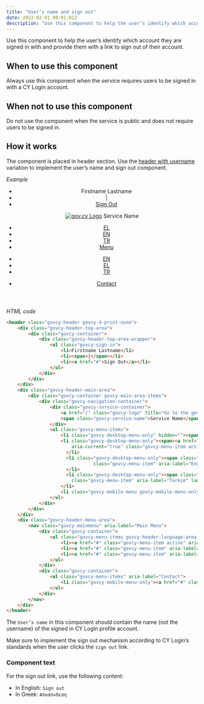 ```yaml
---
title: "User’s name and sign out"
date: 2022-02-01 00:01:01Z
description: "Use this component to help the user’s identify which account they are signed in with and provide them with a link to sign out of their account."
---
```

Use this component to help the user’s identify which account they are signed in with and provide them with a link to sign out of their account.

## When to use this component
Always use this component when the service requires users to be signed in with a CY Login account.

## When not to use this component
Do not use the component when the service is public and does not require users to be signed in.

## How it works
The component is placed in header section. Use the [header with username](../header/#header-with-user-name-and-sign-out) variation to implement the user’s name and sign out component.

*Example*
<div class="govcy-container govcy-p-4 govcy-br-1 govcy-br-standard govcy-mb-4">
<header class="govcy-header govcy-d-print-none">
    <div class="govcy-header-top-area">
        <div class="govcy-container">
            <div class="govcy-header-top-area-wrapper">
                <ul class="govcy-sign-in">
                    <li>Firstname Lastname</li>
                    <li><span>|</span></li>
                    <li><a href="#">Sign Out</a></li>
                </ul>
            </div>
        </div>
    </div>
    <div class="govcy-header-main-area">
        <div class="govcy-container govcy-main-area-items">
            <div class="govcy-navigation-container">
                <div class="govcy-service-container">
                    <a href="/" class="govcy-logo" title="Go to the gov.cy homepage"><img alt="gov.cy Logo"></a>
                    <span class="govcy-service-name">Service Name</span>
                </div>
                <ul class="govcy-menu-items">
                    <li class="govcy-desktop-menu-only" hidden=""><span><a href="#" class="govcy-menu-item"><i class="govcy-contact-icon"></i>Contact</a></span></li>
                    <li class="govcy-desktop-menu-only"><span><a href="#"
                        aria-current="true" class="govcy-menu-item active" aria-label="Ελληνική γλώσσα">EL</a></span>
                      </li>
                      <li class="govcy-desktop-menu-only"><span class="govcy-menu-language-last-item"><a href="#"
                                class="govcy-menu-item" aria-label="English language" lang="en">EN</a></span>
                      </li>
                      <li class="govcy-desktop-menu-only"><span class="govcy-menu-language-last-item"><a href="#"
                        class="govcy-menu-item" aria-label="Türkçe" lang="tr">TR</a></span>
                    </li>
                    <li class="govcy-mobile-menu govcy-mobile-menu-only govcy-dropdown govcy-ms-auto"><span><a href="#" class="govcy-menu-item govcy-expand-btn" aria-expanded="false">Menu</a></span></li>
                </ul>
            </div>
        </div>
    </div>
    <div class="govcy-header-menu-area">
        <nav class="govcy-mainmenu" aria-label="Main Menu">
            <div class="govcy-container">
                <ul class="govcy-menu-items govcy-header-language-area govcy-mobile-menu-only">
                    <li><a href="#" class="govcy-menu-item active" aria-label="Ελληνική γλώσσα" aria-current="true">EN</a></li>
                    <li><a href="#" class="govcy-menu-item" aria-label="English language" lang="el">EL</a></li>
                    <li><a href="#" class="govcy-menu-item" aria-label="Türkçe" lang="tr">TR</a></li>
                </ul>
            </div>
            <div class="govcy-container">
                <ul class="govcy-menu-items" aria-label="Contact">
                    <li class="govcy-mobile-menu-only"><a href="#" class="govcy-menu-item"><span><i class="govcy-contact-icon"></i>Contact</span></a></li>
                </ul>
            </div>
        </nav>
    </div>
</header>
</div>

*HTML code*
```html
<header class="govcy-header govcy-d-print-none">
    <div class="govcy-header-top-area">
        <div class="govcy-container">
            <div class="govcy-header-top-area-wrapper">
                <ul class="govcy-sign-in">
                    <li>Firstname Lastname</li>
                    <li><span>|</span></li>
                    <li><a href="#">Sign Out</a></li>
                </ul>
            </div>
        </div>
    </div>
    <div class="govcy-header-main-area">
        <div class="govcy-container govcy-main-area-items">
            <div class="govcy-navigation-container">
                <div class="govcy-service-container">
                    <a href="/" class="govcy-logo" title="Go to the gov.cy homepage"><img alt="gov.cy Logo"></a>
                    <span class="govcy-service-name">Service Name</span>
                </div>
                <ul class="govcy-menu-items">
                    <li class="govcy-desktop-menu-only" hidden=""><span><a href="#" class="govcy-menu-item"><i class="govcy-contact-icon"></i>Contact</a></span></li>
                    <li class="govcy-desktop-menu-only"><span><a href="#"
                        aria-current="true" class="govcy-menu-item active" aria-label="Ελληνική γλώσσα">EL</a></span>
                      </li>
                      <li class="govcy-desktop-menu-only"><span class="govcy-menu-language-last-item"><a href="#"
                                class="govcy-menu-item" aria-label="English language" lang="en">EN</a></span>
                      </li>
                      <li class="govcy-desktop-menu-only"><span class="govcy-menu-language-last-item"><a href="#"
                        class="govcy-menu-item" aria-label="Türkçe" lang="tr">TR</a></span>
                    </li>
                    <li class="govcy-mobile-menu govcy-mobile-menu-only govcy-dropdown govcy-ms-auto"><span><a href="#" class="govcy-menu-item govcy-expand-btn" aria-expanded="false">Menu</a></span></li>
                </ul>
            </div>
        </div>
    </div>
    <div class="govcy-header-menu-area">
        <nav class="govcy-mainmenu" aria-label="Main Menu">
            <div class="govcy-container">
                <ul class="govcy-menu-items govcy-header-language-area govcy-mobile-menu-only">
                    <li><a href="#" class="govcy-menu-item active" aria-label="Ελληνική γλώσσα" aria-current="true">EN</a></li>
                    <li><a href="#" class="govcy-menu-item" aria-label="English language" lang="el">EL</a></li>
                    <li><a href="#" class="govcy-menu-item" aria-label="Türkçe" lang="tr">TR</a></li>
                </ul>
            </div>
            <div class="govcy-container">
                <ul class="govcy-menu-items" aria-label="Contact">
                    <li class="govcy-mobile-menu-only"><a href="#" class="govcy-menu-item"><span><i class="govcy-contact-icon"></i>Contact</span></a></li>
                </ul>
            </div>
        </nav>
    </div>
</header>
```

The `User’s name` in this component should contain the name (not the username) of the signed in CY Login profile account.

Make sure to implement the sign out mechanism according to CY Login’s standards when the user clicks the `sign out` link.

### Component text
For the sign out link, use the following content:
- In English: `Sign out`
- In Greek: `Αποσύνδεση`